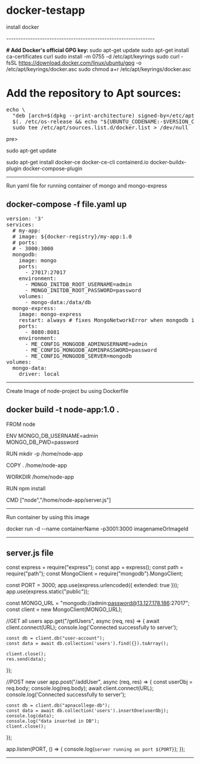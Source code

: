 # docker-testapp

<p> install docker</p>
--------------------------------------------------------------

<b># Add Docker's official GPG key: </b>
sudo apt-get update
sudo apt-get install ca-certificates curl
sudo install -m 0755 -d /etc/apt/keyrings
sudo curl -fsSL https://download.docker.com/linux/ubuntu/gpg -o /etc/apt/keyrings/docker.asc
sudo chmod a+r /etc/apt/keyrings/docker.asc

# Add the repository to Apt sources:
<pre>
echo \
  "deb [arch=$(dpkg --print-architecture) signed-by=/etc/apt/keyrings/docker.asc] https://download.docker.com/linux/ubuntu \
  $(. /etc/os-release && echo "${UBUNTU_CODENAME:-$VERSION_CODENAME}") stable" | \
  sudo tee /etc/apt/sources.list.d/docker.list > /dev/null
</pre>pre>
sudo apt-get update

sudo apt-get install docker-ce docker-ce-cli containerd.io docker-buildx-plugin docker-compose-plugin

--------------------------------------------------------------
Run yaml file for running container of mongo and mongo-express

docker-compose -f file.yaml up
--------------------------------------------------------------
<pre>
version: '3'
services:
  # my-app:
  # image: ${docker-registry}/my-app:1.0
  # ports:
  # - 3000:3000
  mongodb:
    image: mongo
    ports:
      - 27017:27017
    environment:
      - MONGO_INITDB_ROOT_USERNAME=admin
      - MONGO_INITDB_ROOT_PASSWORD=password
    volumes:
      - mongo-data:/data/db
  mongo-express:
    image: mongo-express
    restart: always # fixes MongoNetworkError when mongodb is not ready when mongo-express starts
    ports:
      - 8080:8081
    environment:
      - ME_CONFIG_MONGODB_ADMINUSERNAME=admin
      - ME_CONFIG_MONGODB_ADMINPASSWORD=password
      - ME_CONFIG_MONGODB_SERVER=mongodb
volumes:
  mongo-data:
    driver: local
</pre>
--------------------------------------------------------------
Create Image of node-project bu using Dockerfile

docker build -t node-app:1.0 .
--------------------------------------------------------------
FROM node

ENV MONGO_DB_USERNAME=admin \
    MONGO_DB_PWD=password

RUN mkdir -p /home/node-app

COPY . /home/node-app

WORKDIR /home/node-app

RUN npm install

CMD ["node","/home/node-app/server.js"]

--------------------------------------------------------------
Run container by using this image

docker run -d --name containerName -p3001:3000 imagenameOrImageId

--------------------------------------------------------------
server.js file
--------------------------------------------------------------
const express = require("express");
const app = express();
const path = require("path");
const MongoClient = require("mongodb").MongoClient;

const PORT = 3000;
app.use(express.urlencoded({ extended: true }));
app.use(express.static("public"));

const MONGO_URL = "mongodb://admin:password@13.127.178.186:27017";
const client = new MongoClient(MONGO_URL);

//GET all users
app.get("/getUsers", async (req, res) => {
    await client.connect(URL);
    console.log('Connected successfully to server');

    const db = client.db("user-account");
    const data = await db.collection('users').find({}).toArray();
    
    client.close();
    res.send(data);
});

//POST new user
app.post("/addUser", async (req, res) => {
    const userObj = req.body;
    console.log(req.body);
    await client.connect(URL);
    console.log('Connected successfully to server');

    const db = client.db("apnacollege-db");
    const data = await db.collection('users').insertOne(userObj);
    console.log(data);
    console.log("data inserted in DB");
    client.close();
});


app.listen(PORT, () => {
    console.log(`server running on port ${PORT}`);
});

----------------------------------------------------

